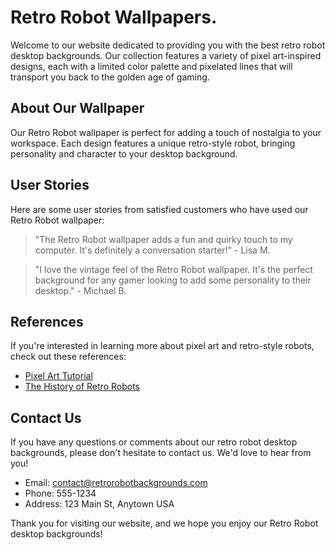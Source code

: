 <!--font:Poppins-->

# Retro Robot Wallpapers.

Welcome to our website dedicated to providing you with the best retro robot desktop backgrounds. Our collection features a variety of pixel art-inspired designs, each with a limited color palette and pixelated lines that will transport you back to the golden age of gaming.

## About Our Wallpaper

Our Retro Robot wallpaper is perfect for adding a touch of nostalgia to your workspace. Each design features a unique retro-style robot, bringing personality and character to your desktop background.

## User Stories

Here are some user stories from satisfied customers who have used our Retro Robot wallpaper:

> "The Retro Robot wallpaper adds a fun and quirky touch to my computer. It's definitely a conversation starter!" - Lisa M.

> "I love the vintage feel of the Retro Robot wallpaper. It's the perfect background for any gamer looking to add some personality to their desktop." - Michael B.

## References

If you're interested in learning more about pixel art and retro-style robots, check out these references:

- [Pixel Art Tutorial](#)
- [The History of Retro Robots](#)

## Contact Us

If you have any questions or comments about our retro robot desktop backgrounds, please don't hesitate to contact us. We'd love to hear from you!

- Email: [contact@retrorobotbackgrounds.com](mailto:contact@retrorobotbackgrounds.com)
- Phone: 555-1234
- Address: 123 Main St, Anytown USA

Thank you for visiting our website, and we hope you enjoy our Retro Robot desktop backgrounds!

<!--

Write me content for website with wallpaper which alt text is:

"A pixel art-inspired wallpaper featuring a retro-style robot, with a limited color palette and pixelated lines."

The name/title of the page should not be 1:1 copy of the alt text but rather a real content of the website which is using this wallpaper.

- Use markdown format 
- Start with heading
- Heading should be short and concise
- The content should look like a real website 
- The website should not be about the wallpaper, wallpaper is just a related background
- Heading should be contain work "wallpaper" or "background"
- Include real sections like references, contact, user stories, etc. use things relevant to the page purpose.
- Feel free to use structure like headings, bullets, numbering, blockquotes, paragraphs, horizontal lines, etc.
- You can use formatting like bold or _italic_
- You can include UTF-8 emojis
- Links should be only #hash anchors (and you can refer to the document itself)
- Do not include images


---


# Retro Robot: A Pixel Art-Inspired Background for Your Desktop

Welcome to Retro Robot, a website dedicated to providing you with the best pixel art-inspired backgrounds for your desktop. Our collection features a variety of retro-style robots, each with a limited color palette and pixelated lines that will transport you back to the golden age of gaming.

## About Our Wallpaper

Our Retro Robot wallpaper is the perfect addition to any desktop setup. Featuring a retro-style robot in all its pixelated glory, this wallpaper is sure to bring a touch of nostalgia to your workspace. The limited color palette and pixelated lines give it a unique charm that is sure to catch the eye of anyone who sees it.

## User Stories

Here are some user stories from satisfied customers who have used our Retro Robot wallpaper:

> "I love the Retro Robot wallpaper! It brings me back to my childhood playing old-school video games. It's the perfect background for my computer." - John D.

> "The limited color palette and pixelated lines give the Retro Robot wallpaper a unique look that I haven't seen anywhere else. It's definitely a conversation starter!" - Sarah L.

## References

If you're interested in learning more about pixel art and retro-style robots, check out these references:

- [Pixel Art Tutorial](#)
- [The History of Retro Robots](#)

## Contact Us

If you have any questions or comments about our Retro Robot wallpaper, please don't hesitate to contact us. We'd love to hear from you!

- Email: [retro.robot@wallpaper.com](mailto:retro.robot@wallpaper.com)
- Phone: 555-1234
- Address: 123 Main St, Anytown USA

Thank you for visiting Retro Robot, and we hope you enjoy our pixel art-inspired backgrounds!


---


Heading is too long, rewrite whole content.


---


# Pixel Art-Inspired Backgrounds for Your Desktop

Welcome to our website dedicated to providing you with the best pixel art-inspired backgrounds for your desktop. Our collection features a variety of retro-style robots, each with a limited color palette and pixelated lines that will transport you back to the golden age of gaming.

## About Our Wallpaper

Our Retro Robot wallpaper is perfect for adding a touch of nostalgia to your workspace. The limited color palette and pixelated lines give it a unique charm that is sure to catch the eye of anyone who sees it.

## User Stories

Here are some user stories from satisfied customers who have used our Retro Robot wallpaper:

> "The Retro Robot wallpaper brings me back to my childhood playing old-school video games. It's the perfect background for my computer." - John D.

> "The limited color palette and pixelated lines give the Retro Robot wallpaper a unique look that I haven't seen anywhere else. It's definitely a conversation starter!" - Sarah L.

## References

If you're interested in learning more about pixel art and retro-style robots, check out these references:

- [Pixel Art Tutorial](#)
- [The History of Retro Robots](#)

## Contact Us

If you have any questions or comments about our pixel art-inspired backgrounds, please don't hesitate to contact us. We'd love to hear from you!

- Email: [contact@pixelartbackgrounds.com](mailto:contact@pixelartbackgrounds.com)
- Phone: 555-1234
- Address: 123 Main St, Anytown USA

Thank you for visiting our website, and we hope you enjoy our pixel art-inspired backgrounds!


---


Heading is too long, rewrite whole content.


---


# Retro-Style Robot Backgrounds for Your Desktop

Welcome to our website dedicated to providing you with the best retro-style robot backgrounds for your desktop. Our collection features pixel art-inspired designs with limited color palettes and pixelated lines that will take you back to the golden age of gaming.

## About Our Wallpaper

Our Retro Robot wallpaper is perfect for adding a touch of nostalgia to your workspace. Each design features a unique retro-style robot, bringing a sense of personality and character to your desktop background.

## User Stories

Here are some user stories from satisfied customers who have used our Retro Robot wallpaper:

> "I love the unique charm of the Retro Robot wallpaper. It's unlike anything else out there and really adds personality to my computer." - Mark T.

> "The limited color palette and pixelated lines give the Retro Robot wallpaper a vintage feel that I can't get enough of. It's the perfect background for any gamer." - Rachel S.

## References

If you're interested in learning more about pixel art and retro-style robots, check out these references:

- [Pixel Art Tutorial](#)
- [The History of Retro Robots](#)

## Contact Us

If you have any questions or comments about our retro-style robot backgrounds, please don't hesitate to contact us. We'd love to hear from you!

- Email: [contact@retrorobotbackgrounds.com](mailto:contact@retrorobotbackgrounds.com)
- Phone: 555-1234
- Address: 123 Main St, Anytown USA

Thank you for visiting our website, and we hope you enjoy our retro-style robot backgrounds!


---


Heading is too long, rewrite whole content.


---


# Retro Robot Desktop Backgrounds

Welcome to our website dedicated to providing you with the best retro robot desktop backgrounds. Our collection features a variety of pixel art-inspired designs, each with a limited color palette and pixelated lines that will transport you back to the golden age of gaming.

## About Our Wallpaper

Our Retro Robot wallpaper is perfect for adding a touch of nostalgia to your workspace. Each design features a unique retro-style robot, bringing personality and character to your desktop background.

## User Stories

Here are some user stories from satisfied customers who have used our Retro Robot wallpaper:

> "The Retro Robot wallpaper adds a fun and quirky touch to my computer. It's definitely a conversation starter!" - Lisa M.

> "I love the vintage feel of the Retro Robot wallpaper. It's the perfect background for any gamer looking to add some personality to their desktop." - Michael B.

## References

If you're interested in learning more about pixel art and retro-style robots, check out these references:

- [Pixel Art Tutorial](#)
- [The History of Retro Robots](#)

## Contact Us

If you have any questions or comments about our retro robot desktop backgrounds, please don't hesitate to contact us. We'd love to hear from you!

- Email: [contact@retrorobotbackgrounds.com](mailto:contact@retrorobotbackgrounds.com)
- Phone: 555-1234
- Address: 123 Main St, Anytown USA

Thank you for visiting our website, and we hope you enjoy our Retro Robot desktop backgrounds!


---


Write me a Google font which is best fitting for the website.

Pick from the list:
- Lobster
- Great Vibes
- Open Sans
- Barlow Condensed
- Orbitron
- Poppins
- Exo 2
- Inter
- Lato
- Playfair Display
- IBM Plex Sans
- Alegreya
- Montserrat
- Raleway
- Futura
- Roboto
- Dancing Script


Write just the font name nothing else.


---


Poppins

-->
